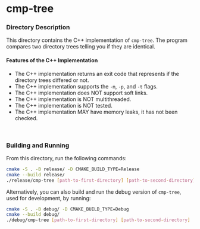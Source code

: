 # cmp-tree

### Directory Description

This directory contains the C++ implementation of `cmp-tree`. The program
compares two directory trees telling you if they are identical.

#### Features of the C++ Implementation

* The C++ implementation returns an exit code that represents if the directory
  trees differed or not.
* The C++ implementation supports the `-m`, `-p`, and `-t` flags.
* The C++ implementation does NOT support soft links.
* The C++ implementation is NOT multithreaded.
* The C++ implementation is NOT tested.
* The C++ implementation MAY have memory leaks, it has not been checked.

&nbsp;

### Building and Running

From this directory, run the following commands:

```bash
cmake -S . -B release/ -D CMAKE_BUILD_TYPE=Release
cmake --build release/
./release/cmp-tree [path-to-first-directory] [path-to-second-directory]
```

Alternatively, you can also build and run the debug version of `cmp-tree`, used
for development, by running:

```bash
cmake -S . -B debug/ -D CMAKE_BUILD_TYPE=Debug
cmake --build debug/
./debug/cmp-tree [path-to-first-directory] [path-to-second-directory]
```
